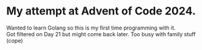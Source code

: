# My attempt at Advent of Code 2024.
Wanted to learn Golang so this is my first time programming with it.  
Got filtered on Day 21 but might come back later. Too busy with family stuff (cope)
